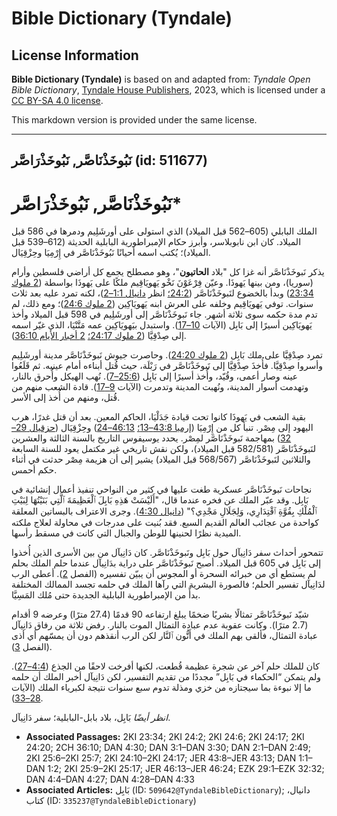 # Bible Dictionary (Tyndale)

## License Information

**Bible Dictionary (Tyndale)** is based on and adapted from: _Tyndale Open Bible Dictionary_, [Tyndale House Publishers](https://tyndaleopenresources.com/), 2023, which is licensed under a [CC BY-SA 4.0 license](https://creativecommons.org/licenses/by-sa/4.0/legalcode.en).

This markdown version is provided under the same license.



--------------------------------

## نَبُوخَذْنَاصَّر, نَبُوخَذْرَاصَّر (id: 511677)

نَبُوخَذْنَاصَّر, نَبُوخَذْرَاصَّر\*
====================================

الملك البابلي (605–562 قبل الميلاد) الذي استولى على أورشَلِيم ودمرها في 586 قبل الميلاد. كان ابن نابوبلاسر، وأبرز حكام الإمبراطورية البابلية الحديثة (612–539 قبل الميلاد)؛ يُكتب اسمه أحيانًا نَبُوخَذْنَاصَّر في إِرْمِيَا وحِزْقِيَال.

يذكر نَبوخَذْنَاصَّر أنه غزا كل "بلاد **الحاتيون**"، وهو مصطلح يجمع كل أراضي فلسطين وأرام (سوريا)، ومن بينها يَهوذَا. وعيّن فِرْعَوْنَ نَخْو يَهويَاقِيم ملكًا على يَهوذَا بواسطة ([2 ملوك 23:34](https://ref.ly/2Kgs23:34)) وبدأ بالخضوع لنَبوخَذْنَاصَّر ([24:2؛](https://ref.ly/2Kgs24:2) انظر [دانيال 1:1–2](https://ref.ly/Dan1:1-Dan1:2))، لكنه تمرد عليه بعد ثلاث سنوات. توفي يَهويَاقِيم وخلفه على العرش ابنه يَهويَاكِين ([2 ملوك 24:6](https://ref.ly/2Kgs24:6))؛ ومع ذلك، لم تدم مدة حكمه سوى ثلاثة أشهر. جاء نَبوخَذْنَاصَّر إلى أورشَلِيم في 598 قبل الميلاد وأخذ يَهويَاكِين أسيرًا إلى بَابِل (الآيات [10–17](https://ref.ly/2Kgs24:10-2Kgs24:17)). واستبدل بيَهويَاكِين عمه مَتَّنْيَا، الذي غيّر اسمه إلى صِدْقِيَّا ([2 ملوك 24:17؛](https://ref.ly/2Kgs24:17) [2 أخبار الأيام 36:10](https://ref.ly/2Chr36:10)).

تمرد صِدْقِيَّا على ملك بَابِل ([2 ملوك 24:20](https://ref.ly/2Kgs24:20)). وحاصرت جيوش نَبوخَذْنَاصَّر مدينة أورشَلِيم وأسروا صِدْقِيَّا. فأُخذَ صِدْقِيَّا إلى نَبوخَذْنَاصَّر في رَبْلَة، حيث قُتل أبناءه أمام عينيه. ثم قَلَعُوا عينه وصار أعمى، وقُيّد، وأُخذ أسيرًا إلى بَابِل ([25:6–7](https://ref.ly/2Kgs25:6-2Kgs25:7)). نُهب الهيكل وأُحرق بالنار، وتهدمت أسوار المدينة، ونُهبت المدينة وتدمرت (الآيات [9–17](https://ref.ly/2Kgs25:9-2Kgs25:17)). قادة الشعب منهم من قُتل، ومنهم من أُخذ إلى الأسر.

بقية الشعب في يَهوذَا كانوا تحت قيادة جَدَلْيَا، الحاكم المعين. بعد أن قتل غدرًا، هرب اليهود إلى مِصْر. تنبأ كل من إِرْمِيَا ([إرميا 43:8–13؛](https://ref.ly/Jer43:8-Jer43:13) [46:13–24](https://ref.ly/Jer46:13-Jer46:24)) وحِزْقِيَال ([حزقيال 29–32](https://ref.ly/Ezek29:1-Ezek32:32)) بمهاجمة نَبوخَذْنَاصَّر لمِصْر. يحدد يوسيفوس التاريخ بالسنة الثالثة والعشرين لنَبوخَذْنَاصَّر (582/581 قبل الميلاد)، ولكن نقش تاريخي غير مكتمل يعود للسنة السابعة والثلاثين لنَبوخَذْنَاصَّر (568/567 قبل الميلاد) يشير إلى أن هزيمة مِصْر حدثت في أثناء حكم أحمس.

نجاحات نَبوخَذْنَاصَّر عسكرية طغت عليها في كثير من النواحي تنفيذ أعمال إنشائية في بَابِل. وقد عبّر الملك عن فخره عندما قال، "أَلَيْسَتْ هَذِهِ بَابِلَ ٱلْعَظِيمَةَ ٱلَّتِي بَنَيْتُهَا لِبَيْتِ ٱلْمُلْكِ بِقُوَّةِ ٱقْتِدَارِي، وَلِجَلَالِ مَجْدِي؟" ([دانيال 4:30](https://ref.ly/Dan4:30)). وجرى الاعتراف بالبساتين المعلقة كواحدة من عجائب العالم القديم السبع. فقد بُنيت على مدرجات في محاولة لعلاج ملكته الميدية نظرًا لحنينها للوطن والجبال التي كانت في مسقط رأسها.

تتمحور أحداث سفر دَانِيآل حول بَابِل ونَبوخَذْنَاصَّر. كان دَانِيآل من بين الأسرى الذين أُخذوا إلى بَابِل في 605 قبل الميلاد. أصبح نَبوخَذْنَاصَّر على دراية بدَانِيآل عندما حلم الملك بحلم لم يستطع أي من خبرائه السحرة أو المجوس أن يبيّن تفسيره (الفصل [2](https://ref.ly/Dan2:1-Dan2:49)). أعطى الرب لدَانِيآل تفسير الحلم؛ فالصورة البشرية التي رآها الملك في حلمه تجسد الممالك المختلفة بدأً من الإمبراطورية البابلية الجديدة حتى مُلك المَسِيَّا.

شيّد نَبوخَذْنَاصَّر تمثالًا بشريًا ضخمًا يبلغ ارتفاعه 90 قدمًا (27\.4 مترًا) وعرضه 9 أقدام (2\.7 مترًا). وكانت عقوبة عدم عبادة التمثال الموت بالنار. رفض ثلاثة من رفاق دَانِيآل عبادة التمثال، فألقى بهم الملك في أَتُّون ٱلنَّار لكن الرب أنقذهم دون أن يمسّهم أي أذى (الفصل [3](https://ref.ly/Dan3:1-Dan3:30)).

كان للملك حلم آخر عن شجرة عظيمة قُطعت، لكنها أفرخت لاحقًا من الجذع ([4:4–27](https://ref.ly/Dan4:4-Dan4:27)). ولم يتمكن “الحكماء في بَابِل” مجددًا من تقديم التفسير، لكن دَانِيآل أخبر الملك أن حلمه ما إلا نبوءة بما سيجتازه من خزي ومذلة تدوم سبع سنوات نتيجة لكبرياء الملك (الآيات [28–33](https://ref.ly/Dan4:28-Dan4:33)).

*انظر أيضًا* بَابِل، بلاد بابل\-البابلية؛ سفر دَانِيآل.

* **Associated Passages:** 2KI 23:34; 2KI 24:2; 2KI 24:6; 2KI 24:17; 2KI 24:20; 2CH 36:10; DAN 4:30; DAN 3:1–DAN 3:30; DAN 2:1–DAN 2:49; 2KI 25:6–2KI 25:7; 2KI 24:10–2KI 24:17; JER 43:8–JER 43:13; DAN 1:1–DAN 1:2; 2KI 25:9–2KI 25:17; JER 46:13–JER 46:24; EZK 29:1–EZK 32:32; DAN 4:4–DAN 4:27; DAN 4:28–DAN 4:33
* **Associated Articles:** بَابِل (ID: `509642@TyndaleBibleDictionary`); دانيال، كتاب (ID: `335237@TyndaleBibleDictionary`)

